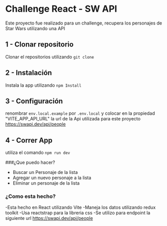 # Challenge React - SW API

Este proyecto fue realizado para un challenge, recupera los personajes de Star Wars utilizando una API

## 1 - Clonar repositorio

Clonar el repositorios utilizando `git clone`

## 2 - Instalación

Instala la app utilizando `npm Install`

## 3 - Configuración

renombrar `env.local.example` por `.env.local` y colocar en la propiedad "VITE_APP_API_URL" la url de la Api utilizada para este proyecto
[https://swapi.dev/api/people ](https://swapi.dev/api/people "https://swapi.dev/api/people  ")

## 4 - Correr App

utiliza el comando `npm run dev`


###¿Que puedo hacer?

- Buscar un Personaje de la lista
- Agregar un nuevo personaje a la lista
- Eliminar un personaje de la lista

### ¿Como esta hecho?

-Esta hecho en React utilizando Vite
-Maneja los datos utilizando redux toolkit
-Usa reactstrap para la libreria css
-Se utilizo para endpoint la siguiente url [https://swapi.dev/api/people ](https://swapi.dev/api/people "https://swapi.dev/api/people  ")
